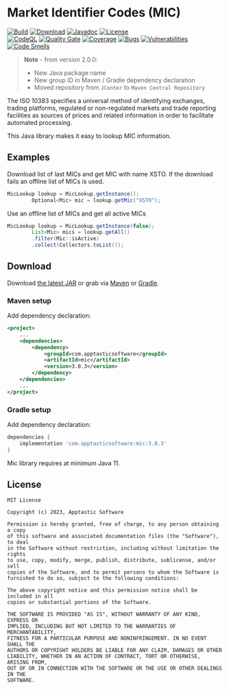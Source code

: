 Market Identifier Codes (MIC)
=============================

[![Build](https://github.com/w3stling/mic/actions/workflows/build.yml/badge.svg)](https://github.com/w3stling/mic/actions/workflows/build.yml)
[![Download](https://img.shields.io/badge/download-3.0.3-brightgreen.svg)](https://search.maven.org/artifact/com.apptasticsoftware/mic/3.0.3/jar)
[![Javadoc](https://img.shields.io/badge/javadoc-3.0.3-blue.svg)](https://w3stling.github.io/mic/javadoc/3.0.3)
[![License](http://img.shields.io/:license-MIT-blue.svg?style=flat-round)](http://apptastic-software.mit-license.org)   
[![CodeQL](https://github.com/w3stling/mic/actions/workflows/codeql-analysis.yml/badge.svg)](https://github.com/w3stling/mic/actions/workflows/codeql-analysis.yml)
[![Quality Gate](https://sonarcloud.io/api/project_badges/measure?project=w3stling_mic&metric=alert_status)](https://sonarcloud.io/summary/new_code?id=w3stling_mic)
[![Coverage](https://sonarcloud.io/api/project_badges/measure?project=w3stling_mic&metric=coverage)](https://sonarcloud.io/summary/new_code?id=w3stling_mic)
[![Bugs](https://sonarcloud.io/api/project_badges/measure?project=w3stling_mic&metric=bugs)](https://sonarcloud.io/summary/new_code?id=w3stling_mic)
[![Vulnerabilities](https://sonarcloud.io/api/project_badges/measure?project=w3stling_mic&metric=vulnerabilities)](https://sonarcloud.io/summary/new_code?id=w3stling_mic)
[![Code Smells](https://sonarcloud.io/api/project_badges/measure?project=w3stling_mic&metric=code_smells)](https://sonarcloud.io/summary/new_code?id=w3stling_mic)

> **Note** - from version 2.0.0:
> * New Java package name
> * New group ID in Maven / Gradle dependency declaration
> * Moved repository from `JCenter` to `Maven Central Repository`

The ISO 10383 specifies a universal method of identifying exchanges, trading platforms, regulated or non-regulated markets and trade reporting facilities as sources of prices and related information in order to facilitate automated processing.

This Java library makes it easy to lookup MIC information.

Examples
--------
Download list of last MICs and get MIC with name XSTO. If the download fails an offline list of MICs is used.
```java
MicLookup lookup = MicLookup.getInstance();
        Optional<Mic> mic = lookup.getMic("XSTO");
```

Use an offline list of MICs and get all active MICs
```java
MicLookup lookup = MicLookup.getInstance(false);
        List<Mic> mics = lookup.getAll()
        .filter(Mic::isActive)
        .collect(Collectors.toList());
```


Download
--------

Download [the latest JAR][1] or grab via [Maven][2] or [Gradle][3].

### Maven setup
Add dependency declaration:
```xml
<project>
    ...
    <dependencies>
        <dependency>
            <groupId>com.apptasticsoftware</groupId>
            <artifactId>mic</artifactId>
            <version>3.0.3</version>
        </dependency>
    </dependencies>
    ...
</project>
```

### Gradle setup
Add dependency declaration:
```groovy
dependencies {
    implementation 'com.apptasticsoftware:mic:3.0.3'
}
```

Mic library requires at minimum Java 11.

License
-------

    MIT License
    
    Copyright (c) 2023, Apptastic Software
    
    Permission is hereby granted, free of charge, to any person obtaining a copy
    of this software and associated documentation files (the "Software"), to deal
    in the Software without restriction, including without limitation the rights
    to use, copy, modify, merge, publish, distribute, sublicense, and/or sell
    copies of the Software, and to permit persons to whom the Software is
    furnished to do so, subject to the following conditions:
    
    The above copyright notice and this permission notice shall be included in all
    copies or substantial portions of the Software.
    
    THE SOFTWARE IS PROVIDED "AS IS", WITHOUT WARRANTY OF ANY KIND, EXPRESS OR
    IMPLIED, INCLUDING BUT NOT LIMITED TO THE WARRANTIES OF MERCHANTABILITY,
    FITNESS FOR A PARTICULAR PURPOSE AND NONINFRINGEMENT. IN NO EVENT SHALL THE
    AUTHORS OR COPYRIGHT HOLDERS BE LIABLE FOR ANY CLAIM, DAMAGES OR OTHER
    LIABILITY, WHETHER IN AN ACTION OF CONTRACT, TORT OR OTHERWISE, ARISING FROM,
    OUT OF OR IN CONNECTION WITH THE SOFTWARE OR THE USE OR OTHER DEALINGS IN THE
    SOFTWARE.


[1]: https://search.maven.org/artifact/com.apptasticsoftware/mic/3.0.3/jar
[2]: https://maven.apache.org
[3]: https://gradle.org